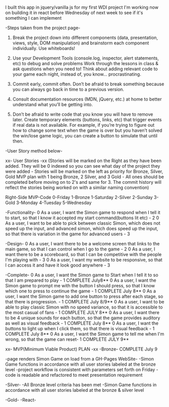 I built this app in jquery/vanilla js for my first WDI project
I'm working now on building it in react before Wednesday of next week to see if it's something I can implement

-Steps taken from the project page-
1) Break the project down into different components (data, presentation, views, style, DOM manipulation) and brainstorm each component individually. Use whiteboards!

2) Use your Development Tools (console.log, inspector, alert statements, etc) to debug and solve problems
    Work through the lessons in class & ask questions when you need to! Think about adding relevant code to your game each night, instead of, you know... procrastinating.

3) Commit early, commit often. Don’t be afraid to break something because you can always go back in time to a previous version.

4) Consult documentation resources (MDN, jQuery, etc.) at home to better understand what you’ll be getting into.

5) Don’t be afraid to write code that you know you will have to remove later. Create temporary elements (buttons, links, etc) that trigger events if real data is not available. For example, if          you’re trying to figure out how to change some text when the game is over but you haven’t solved the win/lose game logic, you can create a button to simulate that until then.


-User Story method below-

xx- User Stories -xx (Stories will be marked on the Right as they have been added. They will be 0 indexed so you can see what day of the project they were added - Stories will be marked on the left as priority for Bronze, Silver, Gold MVP plan with 1 being Bronze, 2 Silver, and 3 Gold - All ones should be completed before moving on to 2's and same for 3. The commit history will reflect the stories being worked on with a similar naming convention)

Right-Side              MVP-Code
0-Friday                1-Bronze
1-Saturday              2-Silver
2-Sunday                3-Gold
3-Monday
4-Tuesday
5-Wednesday


-Functionality-
0 As a user, I want the Simon game to respond when I tell it to start, so that I know it accepted my start command(buttons lit etc) - 2
0 As a user, I want to be able to pick between classic Simon, which does not speed up the input, and advanced simon, which does speed up the input, so that there is variation in the game for advanced users - 3

-Design-
0 As a user, I want there to be a welcome screen that links to the main game, so that I can control when I go to the game - 2
0 As a user, I want there to be a scoreboard, so that I can be competitive with the people I'm playing with - 3
0 As a user, I want my website to be responsive, so that I can access it and have it look good anywhere - 3


-Complete-
0 As a user, I want the Simon game to Start when I tell it to so that I am prepared to play - 1 COMPLETE July8**
0 As a user, I want the Simon game to prompt me with the button I should press, so that I know which one to press to continue the game - 1 COMPLETE July 8**
0 As a user, I want the Simon game to add one button to press after each stage, so that there is progression. - 1 COMPLETE July 8/9**
0 As a user, I want to be able to play classic Simon with no speed variance, so that it is accessible to the most casual of fans - 1 COMPLETE JULY 8**
0 As a user, I want there to be 4 unique sounds for each button, so that the game provides auditory as well as visual feedback - 1 COMPLETE July 8**
0 As a user, I want the buttons to light up when I click them, so that there is visual feedback - 1 COMPLETE July 8**
0 As a user, I want the Simon game to tell me when I'm wrong, so that the game can reset- 1 COMPLETE JULY 9**


xx- MVP(Minimum Viable Product) PLAN -xx
-Bronze- COMPLETE July 9

-page renders Simon Game on load from a GH-Pages WebSite-
-Simon Game functions in accordance with all user stories labeled at the bronze level
-project workflow is consistent with parameters set forth on Friday
-code is readable and refactored to meet presentation requirement

-Silver-
-All Bronze level criteria has been met
-Simon Game functions in accordance with all user stories labeled at the bronze & silver level


-Gold-
-React-
